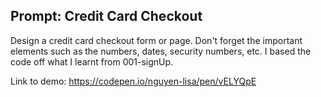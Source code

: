 ## Prompt: Credit Card Checkout

Design a credit card checkout form or page. Don't forget the important elements such as the numbers, dates, security numbers, etc.
I based the code off what I learnt from 001-signUp.

Link to demo: https://codepen.io/nguyen-lisa/pen/vELYQpE
